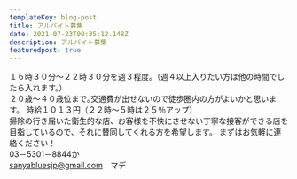 ```yaml
---
templateKey: blog-post
title: アルバイト募集
date: 2021-07-23T00:35:12.148Z
description: アルバイト募集
featuredpost: true
---
```

１６時３０分～２２時３０分を週３程度。（週４以上入りたい方は他の時間でしたら入れます。）<br>
２０歳～４０歳位まで｡交通費が出せないので徒歩圏内の方がよいかと思います。 
時給１０１３円（２２時～５時は２５％アップ）<br> 
掃除の行き届いた衛生的な店、お客様を不快にさせない丁寧な接客ができる店を目指しているので、それに賛同してくれる方を希望します。
まずはお気軽に連絡ください！<br>
03－5301－8844か<br>
sanyabluesjp@gmail.com　マデ
